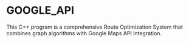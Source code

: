 # GOOGLE_API
This C++ program is a comprehensive Route Optimization System that combines graph algorithms with Google Maps API integration.
